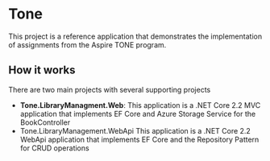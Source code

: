 # Tone
This project is a reference application that demonstrates the implementation of assignments from the Aspire TONE program.

## How it works
There are two main projects with several supporting projects
- **Tone.LibraryManagment.Web**:
  This application is a .NET Core 2.2 MVC application that implements EF Core and Azure Storage Service for the BookController
- Tone.LibraryManagement.WebApi
  This application is a .NET Core 2.2 WebApi application that implements EF Core and the Repository Pattern for CRUD operations
  
